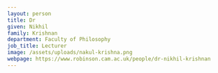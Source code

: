 ```yaml
---
layout: person
title: Dr
given: Nikhil
family: Krishnan
department: Faculty of Philosophy
job_title: Lecturer
image: /assets/uploads/nakul-krishna.png
webpage: https://www.robinson.cam.ac.uk/people/dr-nikhil-krishnan
---
```

